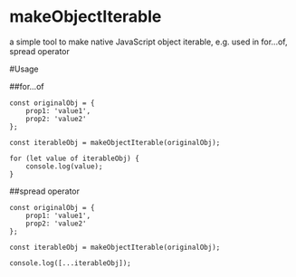 # makeObjectIterable
a simple tool to make native JavaScript object iterable, e.g. used in for...of, spread operator

#Usage

##for...of
```
const originalObj = {
	prop1: 'value1',
	prop2: 'value2'
};

const iterableObj = makeObjectIterable(originalObj);

for (let value of iterableObj) {
	console.log(value);
}
```

##spread operator
```
const originalObj = {
	prop1: 'value1',
	prop2: 'value2'
};

const iterableObj = makeObjectIterable(originalObj);

console.log([...iterableObj]);
```
